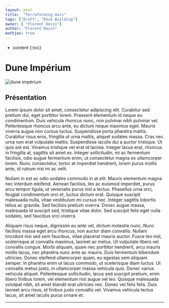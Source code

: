 ```yaml
---
layout: post
title:  "Terraforming mars"
tags: ["Draft", "Deck Building"]
owner: [ "Florent Devin"]
author: "Florent Devin"
mathjax: true
---
```


* content
{:toc}

# Dune Impérium
![dune impérium](https://cf.geekdo-images.com/PhjygpWSo-0labGrPBMyyg__imagepage/img/BjM3LyahJ4IQ2ov5MkzkHatbmUc=/fit-in/900x600/filters:no_upscale():strip_icc()/pic5666597.jpg)


## Présentation
Lorem ipsum dolor sit amet, consectetur adipiscing elit. Curabitur sed pretium dui, eget porttitor lorem. Praesent elementum id neque eu condimentum. Duis vehicula rhoncus nunc, non pulvinar nibh pulvinar vel. Pellentesque rhoncus arcu ante, eu dictum neque maximus eget. Mauris viverra augue non cursus luctus. Suspendisse porta pharetra mattis. Curabitur risus eros, fringilla ut urna mattis, aliquet sodales massa. Cras nec urna non erat vulputate mattis. Suspendisse iaculis dui a auctor tristique. Ut quis est est. Vivamus tristique vel erat id lacinia. Integer lacus erat, rhoncus in fringilla at, sagittis sit amet ex. Integer sollicitudin, mi ac fermentum facilisis, odio augue fermentum enim, ut consectetur magna ex ullamcorper lorem. Nunc consectetur, tortor at imperdiet hendrerit, lorem purus mollis ante, id rutrum nisi mi ac velit.

Nullam in est ac odio sodales commodo in at elit. Mauris elementum magna nec interdum eleifend. Aenean facilisis, leo ac euismod imperdiet, purus arcu tempor ligula, ut venenatis purus nisl a lectus. Phasellus urna orci, feugiat condimentum orci et, luctus dictum erat. Quisque suscipit malesuada nulla, vitae vestibulum mi cursus nec. Integer sagittis lobortis tellus ac gravida. Sed facilisis pretium viverra. Donec augue massa, malesuada id suscipit sed, tristique vitae dolor. Sed suscipit felis eget nulla sodales, sed faucibus orci viverra.

Aliquam risus neque, dignissim eu ante vel, dictum molestie nunc. Nunc facilisis massa eget arcu rhoncus, non auctor diam convallis. Nullam tincidunt nisi sed sem faucibus, vitae placerat mauris auctor. Fusce leo nisl, scelerisque at convallis maximus, laoreet ac metus. Ut vulputate libero vel convallis congue. Morbi aliquam, quam nec porttitor hendrerit, arcu mauris mollis lacus, nec pharetra nunc ante ac mauris. Duis fermentum bibendum ultricies. Donec eleifend ullamcorper quam, eu egestas sem aliquam semper. In pharetra enim ut lacus commodo, ut scelerisque diam luctus. Ut convallis metus justo, in ullamcorper massa vehicula quis. Donec varius vehicula aliquet. Pellentesque sollicitudin, lacus sed suscipit pretium, enim libero finibus lorem, vel elementum nisl augue vel leo. Quisque malesuada volutpat nibh, sit amet blandit erat ultricies nec. Donec vel felis felis. Duis laoreet arcu risus, id finibus justo convallis vel. Vivamus vehicula lectus lacus, sit amet iaculis purus ornare et.

---

